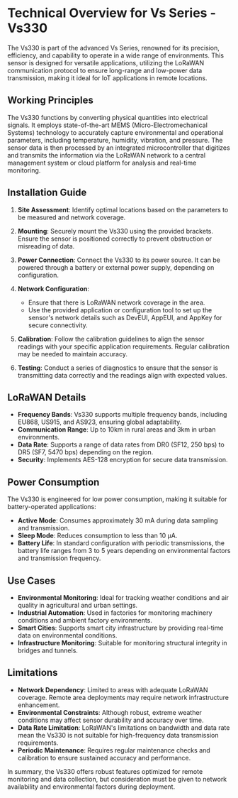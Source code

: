 # Technical Overview for Vs Series - Vs330

The Vs330 is part of the advanced Vs Series, renowned for its precision, efficiency, and capability to operate in a wide range of environments. This sensor is designed for versatile applications, utilizing the LoRaWAN communication protocol to ensure long-range and low-power data transmission, making it ideal for IoT applications in remote locations.

## Working Principles

The Vs330 functions by converting physical quantities into electrical signals. It employs state-of-the-art MEMS (Micro-Electromechanical Systems) technology to accurately capture environmental and operational parameters, including temperature, humidity, vibration, and pressure. The sensor data is then processed by an integrated microcontroller that digitizes and transmits the information via the LoRaWAN network to a central management system or cloud platform for analysis and real-time monitoring.

## Installation Guide

1. **Site Assessment**: Identify optimal locations based on the parameters to be measured and network coverage.
   
2. **Mounting**: Securely mount the Vs330 using the provided brackets. Ensure the sensor is positioned correctly to prevent obstruction or misreading of data.

3. **Power Connection**: Connect the Vs330 to its power source. It can be powered through a battery or external power supply, depending on configuration.

4. **Network Configuration**: 
   - Ensure that there is LoRaWAN network coverage in the area.
   - Use the provided application or configuration tool to set up the sensor's network details such as DevEUI, AppEUI, and AppKey for secure connectivity.

5. **Calibration**: Follow the calibration guidelines to align the sensor readings with your specific application requirements. Regular calibration may be needed to maintain accuracy.

6. **Testing**: Conduct a series of diagnostics to ensure that the sensor is transmitting data correctly and the readings align with expected values.

## LoRaWAN Details

- **Frequency Bands**: Vs330 supports multiple frequency bands, including EU868, US915, and AS923, ensuring global adaptability.
- **Communication Range**: Up to 10km in rural areas and 3km in urban environments.
- **Data Rate**: Supports a range of data rates from DR0 (SF12, 250 bps) to DR5 (SF7, 5470 bps) depending on the region.
- **Security**: Implements AES-128 encryption for secure data transmission.

## Power Consumption

The Vs330 is engineered for low power consumption, making it suitable for battery-operated applications:

- **Active Mode**: Consumes approximately 30 mA during data sampling and transmission.
- **Sleep Mode**: Reduces consumption to less than 10 µA.
- **Battery Life**: In standard configuration with periodic transmissions, the battery life ranges from 3 to 5 years depending on environmental factors and transmission frequency.

## Use Cases

- **Environmental Monitoring**: Ideal for tracking weather conditions and air quality in agricultural and urban settings.
- **Industrial Automation**: Used in factories for monitoring machinery conditions and ambient factory environments.
- **Smart Cities**: Supports smart city infrastructure by providing real-time data on environmental conditions.
- **Infrastructure Monitoring**: Suitable for monitoring structural integrity in bridges and tunnels.

## Limitations

- **Network Dependency**: Limited to areas with adequate LoRaWAN coverage. Remote area deployments may require network infrastructure enhancement.
- **Environmental Constraints**: Although robust, extreme weather conditions may affect sensor durability and accuracy over time.
- **Data Rate Limitation**: LoRaWAN's limitations on bandwidth and data rate mean the Vs330 is not suitable for high-frequency data transmission requirements.
- **Periodic Maintenance**: Requires regular maintenance checks and calibration to ensure sustained accuracy and performance.

In summary, the Vs330 offers robust features optimized for remote monitoring and data collection, but consideration must be given to network availability and environmental factors during deployment.